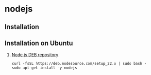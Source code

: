 # nodejs

## Installation

## Installation on Ubuntu

1. [Node.js DEB repository](https://deb.nodesource.com/)

    ```console
    curl -fsSL https://deb.nodesource.com/setup_22.x | sudo bash -
    sudo apt-get install -y nodejs
    ```
